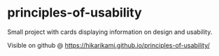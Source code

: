 # principles-of-usability
Small project with cards displaying information on design and usability.

Visible on github @ https://hikarikami.github.io/principles-of-usability/
